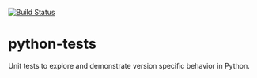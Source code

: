 [![Build Status](https://travis-ci.org/mattclay/python-tests.svg?branch=master)](https://travis-ci.org/mattclay/python-tests)

# python-tests
Unit tests to explore and demonstrate version specific behavior in Python.
